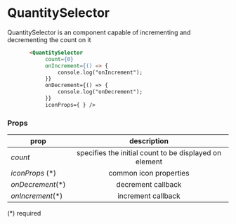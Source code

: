 # QuantitySelector

QuantitySelector is an component capable of incrementing and decrementing the count on it

```html
       <QuantitySelector
            count={0}
            onIncrement={() => {
                console.log("onIncrement");
            }}
            onDecrement={() => {
                console.log("onDecrement");
            }}
            iconProps={ } />
```

### Props

| prop                      | description                                            |
| -------------             |:-------------:                                         |
| _count_                   | specifies the initial count to be displayed on element |
| _iconProps_ (*)           | common icon properties                                 |
| _onDecrement_(*)          | decrement callback                                     |
| _onIncrement_(*)          | increment callback                                     |

(*) required
